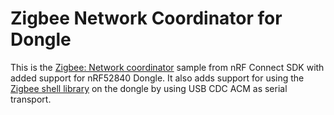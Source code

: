 # Zigbee Network Coordinator for Dongle

This is the [Zigbee: Network coordinator](https://developer.nordicsemi.com/nRF_Connect_SDK/doc/latest/nrf/samples/zigbee/network_coordinator/README.html) sample from nRF Connect SDK with added support for nRF52840 Dongle. It also adds support for using the [Zigbee shell library](https://developer.nordicsemi.com/nRF_Connect_SDK/doc/latest/nrf/libraries/zigbee/shell.html) on the dongle by using USB CDC ACM as serial transport.
